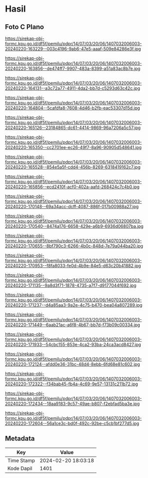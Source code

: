 # Hasil

## Foto C Plano

https://sirekap-obj-formc.kpu.go.id/df5f/pemilu/pdpr/14/07/03/20/06/1407032006003-20240220-163229--003c4196-9ab6-47e5-aaaf-509e84286e3f.jpg

https://sirekap-obj-formc.kpu.go.id/df5f/pemilu/pdpr/14/07/03/20/06/1407032006003-20240220-163856--de474ff7-9907-483a-8399-a51a83ac8b7e.jpg

https://sirekap-obj-formc.kpu.go.id/df5f/pemilu/pdpr/14/07/03/20/06/1407032006003-20240220-164131--a3c72a77-4911-4da2-bb7d-c5293d63c42c.jpg

https://sirekap-obj-formc.kpu.go.id/df5f/pemilu/pdpr/14/07/03/20/06/1407032006003-20240220-164804--5cafdfa8-7608-4d46-b2fb-eac53307d15d.jpg

https://sirekap-obj-formc.kpu.go.id/df5f/pemilu/pdpr/14/07/03/20/06/1407032006003-20240220-165126--23184865-dc61-4414-9869-96a7206a5c57.jpg

https://sirekap-obj-formc.kpu.go.id/df5f/pemilu/pdpr/14/07/03/20/06/1407032006003-20240220-165350--cc2701ee-ec26-49f7-8a96-90905d548641.jpg

https://sirekap-obj-formc.kpu.go.id/df5f/pemilu/pdpr/14/07/03/20/06/1407032006003-20240220-165528--854e5a5f-cdd4-456b-8269-6318419162c7.jpg

https://sirekap-obj-formc.kpu.go.id/df5f/pemilu/pdpr/14/07/03/20/06/1407032006003-20240220-165856--ecd2410f-acf0-402a-aafd-268424c7c4b0.jpg

https://sirekap-obj-formc.kpu.go.id/df5f/pemilu/pdpr/14/07/03/20/06/1407032006003-20240220-170148--69a34acc-dcff-4087-886f-017b00988a27.jpg

https://sirekap-obj-formc.kpu.go.id/df5f/pemilu/pdpr/14/07/03/20/06/1407032006003-20240220-170540--8474a176-6658-429e-a6b9-6936d06807ba.jpg

https://sirekap-obj-formc.kpu.go.id/df5f/pemilu/pdpr/14/07/03/20/06/1407032006003-20240220-170655--8bf790c3-6266-4b0c-848d-7e79a044ba20.jpg

https://sirekap-obj-formc.kpu.go.id/df5f/pemilu/pdpr/14/07/03/20/06/1407032006003-20240220-170953--f8fa8033-fe0d-4b9e-84e5-d63c20b41882.jpg

https://sirekap-obj-formc.kpu.go.id/df5f/pemilu/pdpr/14/07/03/20/06/1407032006003-20240220-171135--9a8d3f71-1878-4735-a7f7-d9177044f692.jpg

https://sirekap-obj-formc.kpu.go.id/df5f/pemilu/pdpr/14/07/03/20/06/1407032006003-20240220-171237--d4a85aa3-9a2e-4c75-b470-bea04a807289.jpg

https://sirekap-obj-formc.kpu.go.id/df5f/pemilu/pdpr/14/07/03/20/06/1407032006003-20240220-171449--6aab21ac-a6f8-4b67-bb7d-f73b09c00334.jpg

https://sirekap-obj-formc.kpu.go.id/df5f/pemilu/pdpr/14/07/03/20/06/1407032006003-20240220-171933--54cbc155-853e-4ca2-93ba-24ca3acd8427.jpg

https://sirekap-obj-formc.kpu.go.id/df5f/pemilu/pdpr/14/07/03/20/06/1407032006003-20240220-172124--afdd0e36-31bc-48d4-8ebb-6fd68e81c602.jpg

https://sirekap-obj-formc.kpu.go.id/df5f/pemilu/pdpr/14/07/03/20/06/1407032006003-20240220-172322--f34bab45-fb4a-4c69-9e57-13131c211b72.jpg

https://sirekap-obj-formc.kpu.go.id/df5f/pemilu/pdpr/14/07/03/20/06/1407032006003-20240220-172434--18aa9183-9c57-49ae-b807-f2ebfad5ba3e.jpg

https://sirekap-obj-formc.kpu.go.id/df5f/pemilu/pdpr/14/07/03/20/06/1407032006003-20240220-172604--56a1ce3c-bd0f-492c-92be-c5cb1bf277d5.jpg


## Metadata

| Key        | Value               |
| ---------- | ------------------- |
| Time Stamp | 2024-02-20 18:03:18 |
| Kode Dapil | 1401                |



